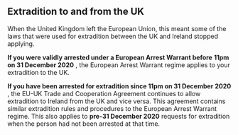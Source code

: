 ##  Extradition to and from the UK

When the United Kingdom left the European Union, this meant some of the laws
that were used for extradition between the UK and Ireland stopped applying.

**If you were validly arrested under a European Arrest Warrant before** **11pm
on 31 December 2020** , the European Arrest Warrant regime applies to your
extradition to the UK.

**If you have been arrested for extradition since 11pm on 31 December 2020** ,
the EU-UK Trade and Cooperation Agreement continues to allow extradition to
Ireland from the UK and vice versa. This agreement contains similar
extradition rules and procedures to the European Arrest Warrant regime. This
also applies to **pre-31 December 2020** requests for extradition when the
person had not been arrested at that time.

